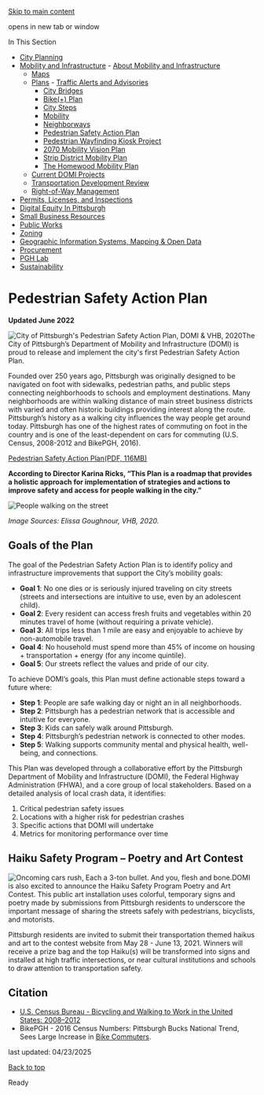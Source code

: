 [Skip to main content](https://www.pittsburghpa.gov/Business-Development/Mobility-and-Infrastructure/Plans/Pedestrian-Safety-Action-Plan#main-content)

opens in new tab or window

In This Section

- [City Planning](https://www.pittsburghpa.gov/Business-Development/City-Planning)
- [Mobility and Infrastructure](https://www.pittsburghpa.gov/Business-Development/Mobility-and-Infrastructure)  - [About Mobility and Infrastructure](https://www.pittsburghpa.gov/Business-Development/Mobility-and-Infrastructure/About-Mobility-and-Infrastructure)
  - [Maps](https://www.pittsburghpa.gov/Business-Development/Mobility-and-Infrastructure/Maps)
  - [Plans](https://www.pittsburghpa.gov/Business-Development/Mobility-and-Infrastructure/Plans)    - [Traffic Alerts and Advisories](https://www.pittsburghpa.gov/Business-Development/Mobility-and-Infrastructure/Plans/Traffic-Alerts-and-Advisories)
    - [City Bridges](https://www.pittsburghpa.gov/Business-Development/Mobility-and-Infrastructure/Plans/City-Bridges)
    - [Bike(+) Plan](https://www.pittsburghpa.gov/Business-Development/Mobility-and-Infrastructure/Plans/Bike-Plan)
    - [City Steps](https://www.pittsburghpa.gov/Business-Development/Mobility-and-Infrastructure/Plans/City-Steps)
    - [Mobility](https://www.pittsburghpa.gov/Business-Development/Mobility-and-Infrastructure/Plans/Mobility)
    - [Neighborways](https://www.pittsburghpa.gov/Business-Development/Mobility-and-Infrastructure/Plans/Neighborways)
    - [Pedestrian Safety Action Plan](https://www.pittsburghpa.gov/Business-Development/Mobility-and-Infrastructure/Plans/Pedestrian-Safety-Action-Plan)
    - [Pedestrian Wayfinding Kiosk Project](https://www.pittsburghpa.gov/Business-Development/Mobility-and-Infrastructure/Plans/Pedestrian-Wayfinding-Kiosk-Project)
    - [2070 Mobility Vision Plan](https://www.pittsburghpa.gov/Business-Development/Mobility-and-Infrastructure/Plans/2070-Mobility-Vision-Plan)
    - [Strip District Mobility Plan](https://www.pittsburghpa.gov/Business-Development/Mobility-and-Infrastructure/Plans/Strip-District-Mobility-Plan)
    - [The Homewood Mobility Plan](https://www.pittsburghpa.gov/Business-Development/Mobility-and-Infrastructure/Plans/The-Homewood-Mobility-Plan)
  - [Current DOMI Projects](https://www.pittsburghpa.gov/Business-Development/Mobility-and-Infrastructure/Current-DOMI-Projects)
  - [Transportation Development Review](https://www.pittsburghpa.gov/Business-Development/Mobility-and-Infrastructure/Transportation-Development-Review)
  - [Right-of-Way Management](https://www.pittsburghpa.gov/Business-Development/Mobility-and-Infrastructure/Right-of-Way-Management)
- [Permits, Licenses, and Inspections](https://www.pittsburghpa.gov/Business-Development/Permits-Licenses-and-Inspections)
- [Digital Equity In Pittsburgh](https://www.pittsburghpa.gov/Business-Development/Digital-Equity-In-Pittsburgh)
- [Small Business Resources](https://www.pittsburghpa.gov/Business-Development/Small-Business-Resources)
- [Public Works](https://www.pittsburghpa.gov/Business-Development/Public-Works)
- [Zoning](https://www.pittsburghpa.gov/Business-Development/Zoning)
- [Geographic Information Systems, Mapping & Open Data](https://www.pittsburghpa.gov/Business-Development/Geographic-Information-Systems-Mapping-Open-Data)
- [Procurement](https://www.pittsburghpa.gov/Business-Development/Procurement)
- [PGH Lab](https://www.pittsburghpa.gov/Business-Development/PGH-Lab)
- [Sustainability](https://www.pittsburghpa.gov/Business-Development/Sustainability)

# Pedestrian Safety Action Plan

**Updated June 2022**

![City of Pittsburgh's Pedestrian Safety Action Plan, DOMI & VHB, 2020](https://www.pittsburghpa.gov/files/assets/city/v/1/domi/images/14353_psap-banner.jpg)The City of Pittsburgh’s Department of Mobility and Infrastructure (DOMI) is proud to release and implement the city's first Pedestrian Safety Action Plan.

Founded over 250 years ago, Pittsburgh was originally designed to be navigated on foot with sidewalks, pedestrian paths, and public steps connecting neighborhoods to schools and employment destinations. Many neighborhoods are within walking distance of main street business districts with varied and often historic buildings providing interest along the route. Pittsburgh’s history as a walking city influences the way people get around today. Pittsburgh has one of the highest rates of commuting on foot in the country and is one of the least-dependent on cars for commuting (U.S. Census, 2008-2012 and BikePGH, 2016).

[Pedestrian Safety Action Plan(PDF, 116MB)](https://www.pittsburghpa.gov/files/assets/city/v/1/domi/documents/14356_pittsburgh_psap_final.pdf)

**According to Director Karina Ricks, “This Plan is a roadmap that provides a holistic approach for implementation of strategies and actions to improve safety and access for people walking in the city.”**

![People walking on the street](https://www.pittsburghpa.gov/files/assets/city/v/1/domi/images/14354_4.jpg)

_Image Sources: Elissa Goughnour, VHB, 2020._

## Goals of the Plan

The goal of the Pedestrian Safety Action Plan is to identify policy and infrastructure improvements that support the City’s mobility goals:

- **Goal 1**: No one dies or is seriously injured traveling on city streets (streets and intersections are intuitive to use, even by an adolescent child).
- **Goal 2**: Every resident can access fresh fruits and vegetables within 20 minutes travel of home (without requiring a private vehicle).
- **Goal 3**: All trips less than 1 mile are easy and enjoyable to achieve by non-automobile travel.
- **Goal 4**: No household must spend more than 45% of income on housing + transportation + energy (for any income quintile).
- **Goal 5**: Our streets reflect the values and pride of our city.

To achieve DOMI’s goals, this Plan must define actionable steps toward a future where:

- **Step 1**: People are safe walking day or night an in all neighborhoods.
- **Step 2**: Pittsburgh has a pedestrian network that is accessible and intuitive for everyone.
- **Step 3**: Kids can safely walk around Pittsburgh.
- **Step 4**: Pittsburgh’s pedestrian network is connected to other modes.
- **Step 5**: Walking supports community mental and physical health, well-being, and connections.

This Plan was developed through a collaborative effort by the Pittsburgh Department of Mobility and Infrastructure (DOMI), the Federal Highway Administration (FHWA), and a core group of local stakeholders. Based on a detailed analysis of local crash data, it identifies:

1. Critical pedestrian safety issues
2. Locations with a higher risk for pedestrian crashes
3. Specific actions that DOMI will undertake
4. Metrics for monitoring performance over time

## Haiku Safety Program – Poetry and Art Contest

![Oncoming cars rush, Each a 3-ton bullet. And you, flesh and bone.](https://www.pittsburghpa.gov/files/assets/city/v/1/domi/images/14355_3.jpg)DOMI is also excited to announce the Haiku Safety Program Poetry and Art Contest. This public art installation uses colorful, temporary signs and poetry made by submissions from Pittsburgh residents to underscore the important message of sharing the streets safely with pedestrians, bicyclists, and motorists.

Pittsburgh residents are invited to submit their transportation themed haikus and art to the contest website from May 28 - June 13, 2021. Winners will receive a prize bag and the top Haiku(s) will be transformed into signs and installed at high traffic intersections, or near cultural institutions and schools to draw attention to transportation safety.

## Citation

- [U.S. Census Bureau - Bicycling and Walking to Work in the United States: 2008–2012](https://www2.census.gov/library/publications/2014/acs/acs-25.pdf7)
- BikePGH - 2016 Census Numbers: Pittsburgh Bucks National Trend, Sees Large Increase in [Bike Commuters](https://www.bikepgh.org/2017/09/15/2016-census-numbers-pittsburgh-bucks-national-trend-sees-large-in-crease-bike-commuters/).

last updated: 04/23/2025

[Back to top](https://www.pittsburghpa.gov/Business-Development/Mobility-and-Infrastructure/Plans/Pedestrian-Safety-Action-Plan#body-top)

Ready

